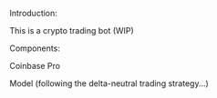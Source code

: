 Introduction:


This is a crypto trading bot (WIP)

Components:

Coinbase Pro

Model (following the delta-neutral trading strategy...)